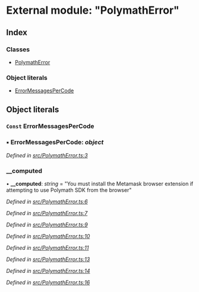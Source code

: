 # External module: "PolymathError"

## Index

### Classes

- [PolymathError](../classes/_polymatherror_.polymatherror.md)

### Object literals

- [ErrorMessagesPerCode](_polymatherror_.md#const-errormessagespercode)

## Object literals

### `Const` ErrorMessagesPerCode

### ▪ **ErrorMessagesPerCode**: _object_

_Defined in [src/PolymathError.ts:3](https://github.com/PolymathNetwork/polymath-sdk/blob/a1cd5e3/src/PolymathError.ts#L3)_

### \_\_computed

• **\_\_computed**: _string_ = "You must install the Metamask browser extension if attempting to use Polymath SDK from the browser"

_Defined in [src/PolymathError.ts:6](https://github.com/PolymathNetwork/polymath-sdk/blob/a1cd5e3/src/PolymathError.ts#L6)_

_Defined in [src/PolymathError.ts:7](https://github.com/PolymathNetwork/polymath-sdk/blob/a1cd5e3/src/PolymathError.ts#L7)_

_Defined in [src/PolymathError.ts:9](https://github.com/PolymathNetwork/polymath-sdk/blob/a1cd5e3/src/PolymathError.ts#L9)_

_Defined in [src/PolymathError.ts:10](https://github.com/PolymathNetwork/polymath-sdk/blob/a1cd5e3/src/PolymathError.ts#L10)_

_Defined in [src/PolymathError.ts:11](https://github.com/PolymathNetwork/polymath-sdk/blob/a1cd5e3/src/PolymathError.ts#L11)_

_Defined in [src/PolymathError.ts:13](https://github.com/PolymathNetwork/polymath-sdk/blob/a1cd5e3/src/PolymathError.ts#L13)_

_Defined in [src/PolymathError.ts:14](https://github.com/PolymathNetwork/polymath-sdk/blob/a1cd5e3/src/PolymathError.ts#L14)_

_Defined in [src/PolymathError.ts:16](https://github.com/PolymathNetwork/polymath-sdk/blob/a1cd5e3/src/PolymathError.ts#L16)_
